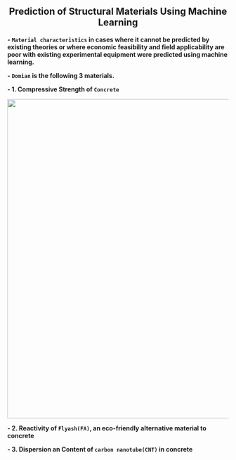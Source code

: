 <h2 align="center">Prediction of Structural Materials Using Machine Learning</h2>

**- `Material characteristics` in cases where it cannot be predicted by existing theories or where economic feasibility and field applicability are poor with existing experimental equipment were predicted using machine learning.**

**- `Domian` is the following 3 materials.**

**- 1. Compressive Strength of `Concrete`**

  <img src="https://github.com/P-uyoung/AI-research/tree/master/Concrete/Fig/abstract.png" width="942.4" height="726.4"/>

**- 2. Reactivity of `Flyash(FA)`, an eco-friendly alternative material to concrete**

**- 3. Dispersion an Content of `carbon nanotube(CNT)` in concrete**
